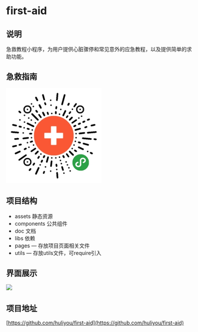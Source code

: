 # first-aid

## 说明
急救教程小程序，为用户提供心脏骤停和常见意外的应急教程，以及提供简单的求助功能。

## 急救指南
![](./doc/qrcode.jpg)

## 项目结构
* assets 静态资源
* components 公共组件
* doc 文档
* libs 依赖
* pages — 存放项目页面相关文件
* utils — 存放utils文件，可require引入

## 界面展示
![](./doc/preview.gif)

## 项目地址
[https://github.com/huliyou/first-aid](https://github.com/huliyou/first-aid)
